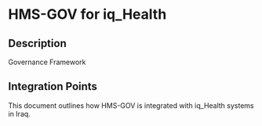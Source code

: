 # HMS-GOV for iq_Health

## Description

Governance Framework

## Integration Points

This document outlines how HMS-GOV is integrated with iq_Health systems in Iraq.
